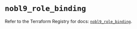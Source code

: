 # `nobl9_role_binding`

Refer to the Terraform Registry for docs: [`nobl9_role_binding`](https://registry.terraform.io/providers/nobl9/nobl9/0.22.0/docs/resources/role_binding).
